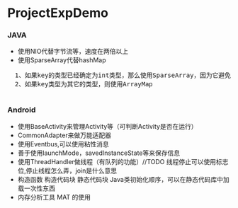 # ProjectExpDemo

### JAVA
* 使用NIO代替字节流等，速度在两倍以上
* 使用SparseArray代替hashMap
<pre>
  1、如果key的类型已经确定为int类型，那么使用SparseArray，因为它避免了自动装箱的过程，如果key为long类型，它还提供了一个LongSparseArray来确保key为long类型时的使用
  2、如果key类型为其它的类型，则使用ArrayMap
 </pre>

### Android
* 使用BaseActivity来管理Activity等（可判断Activity是否在运行）
* CommonAdapter来做万能适配器
* 使用Eventbus,可以使用粘性消息
* 善于使用launchMode，savedInstanceState等来保存信息
* 使用ThreadHandler做线程（有队列的功能）//TODO 线程停止可以使用标志位,停止线程怎么弄，join是什么意思
* 构造函数 构造代码块 静态代码块 Java类初始化顺序，可以在静态代码库中加载一次性东西
* 内存分析工具 MAT 的使用

